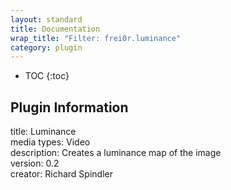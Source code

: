 ```yaml
---
layout: standard
title: Documentation
wrap_title: "Filter: frei0r.luminance"
category: plugin
---
```

* TOC
{:toc}

## Plugin Information

title: Luminance  
media types:
Video  
description: Creates a luminance map of the image  
version: 0.2  
creator: Richard Spindler  
